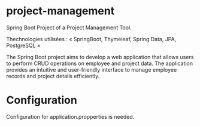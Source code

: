 # project-management
Spring Boot Project of a Project Management Tool.

Thechnologies utilisées : « SpringBoot, Thymeleaf, Spring Data, JPA, PostgreSQL »

The Spring Boot project aims to develop a web application that allows users to perform CRUD operations on employee and project data. The application provides an intuitive and user-friendly interface to manage employee records and project details efficiently.

# Configuration

Configuration for application.propperties is needed. 

